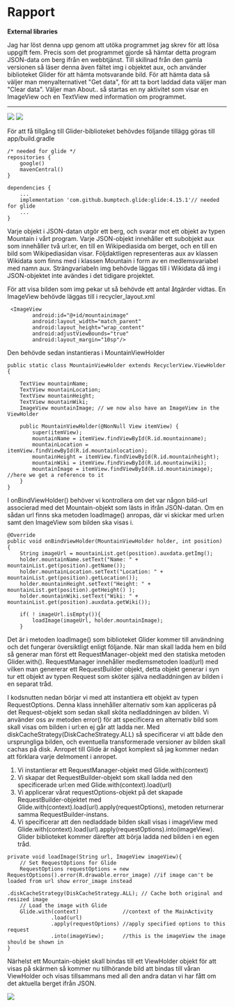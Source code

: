 
# Rapport

**External libraries**

Jag har löst denna upp genom att utöka programmet jag skrev för att lösa uppgift fem. Precis som det programmet gjorde så hämtar detta program JSON-data om berg ifrån en webbtjänst. Till skillnad från den gamla versionen så läser denna även fältet img i objektet aux, och använder biblioteket Glider för att hämta motsvarande bild. För att hämta data så väljer man menyalternativet "Get data", för att ta bort laddad data väljer man "Clear data". Väljer man About.. så startas en ny aktivitet som visar en ImageView och en TextView med information om programmet.

-----
![](base_ui.png) ![](about.png)

För att få tillgång till Glider-biblioteket behövdes följande tillägg göras till app/build.gradle

```
/* needed for glide */
repositories {
    google()
    mavenCentral()
}

dependencies {
    ...
    implementation 'com.github.bumptech.glide:glide:4.15.1'// needed for glide
    ...
}
```

Varje objekt i JSON-datan utgör ett berg, och svarar mot ett objekt av typen Mountain i vårt program. Varje JSON-objekt innehåller ett subobjekt aux som innehåller två url:er, en till en Wikipediasida om berget, och en till en bild som Wikipediasidan visar. Följdaktligen representeras aux av klassen Wikidata som finns med i klassen Mountain i form av en medlemsvariabel med namn aux. Strängvariabeln img behövde läggas till i Wikidata då img i JSON-objektet inte avändes i det tidigare projektet. 

För att visa bilden som img pekar ut så behövde ett antal åtgärder vidtas. En ImageView behövde läggas till i recycler_layout.xml 

```
 <ImageView
        android:id="@+id/mountainimage"
        android:layout_width="match_parent"
        android:layout_height="wrap_content"
        android:adjustViewBounds="true"
        android:layout_margin="10sp"/>
```

Den behövde sedan instantieras i MountainViewHolder

```
public static class MountainViewHolder extends RecyclerView.ViewHolder {

    TextView mountainName;
    TextView mountainLocation;
    TextView mountainHeight;
    TextView mountainWiki;
    ImageView mountainImage; // we now also have an ImageView in the ViewHolder

    public MountainViewHolder(@NonNull View itemView) {
        super(itemView);
        mountainName = itemView.findViewById(R.id.mountainname);
        mountainLocation = itemView.findViewById(R.id.mountainlocation);
        mountainHeight = itemView.findViewById(R.id.mountainheight);
        mountainWiki = itemView.findViewById(R.id.mountainwiki);
        mountainImage = itemView.findViewById(R.id.mountainimage); //here we get a reference to it
    }
}
```   
I onBindViewHolder() behöver vi kontrollera om det var någon bild-url associerad med det Mountain-objekt som lästs in ifrån JSON-datan. Om en sådan url finns ska metoden loadImage() anropas, där vi skickar med url:en samt den ImageView som bilden ska visas i.

```
@Override
public void onBindViewHolder(MountainViewHolder holder, int position) {
    String imageUrl = mountainList.get(position).auxdata.getImg();
    holder.mountainName.setText("Name: " + mountainList.get(position).getName());
    holder.mountainLocation.setText("Location: " + mountainList.get(position).getLocation());
    holder.mountainHeight.setText("Height: " + mountainList.get(position).getHeight() );
    holder.mountainWiki.setText("Wiki: " + mountainList.get(position).auxdata.getWiki());

    if( ! imageUrl.isEmpty()){
        loadImage(imageUrl, holder.mountainImage);
    }
```  

Det är i metoden loadImage() som biblioteket Glider kommer till användning och det fungerar översiktligt enligt följande. När man skall ladda hem en bild så generar man först ett RequestManager-objekt med den statiska metoden Glider.with(). RequestManager innehåller medlemsmetoden load(url) med vilken man genererar ett RequestBuilder objekt, detta objekt generar i syn tur ett objekt av typen Request som sköter själva nedladdningen av bilden i en separat tråd. 

I kodsnutten nedan börjar vi med att instantiera ett objekt av typen RequestOptions. Denna klass innehåller alternativ som kan appliceras på det Request-objekt som sedan skall sköta nedladdningen av bilden. Vi använder oss av metoden error() för att specificera en alternativ bild som skall visas om bilden i url:en ej går att ladda ner. Med diskCacheStrategy(DiskCacheStrategy.ALL) så specificerar vi att både den ursprungliga bilden, och eventuella transformerade versioner av bilden skall cachas på disk. Anropet till Glide är något komplext så jag kommer nedan att förklara varje delmoment i anropet. 

1. Vi instantierar ett RequestManager-objekt med Glide.with(context)
2. Vi skapar det RequestBuilder-objekt som skall ladda ned den specificerade url:en med Glide.with(context).load(url)
3. Vi applicerar vårat requestOptions-objekt på det skapade RequestBuilder-objektet med Glide.with(context).load(url).apply(requestOptions), metoden returnerar samma RequestBuilder-instans. 
4. Vi specificerar att den nedladdade bilden skall visas i imageView med Glide.with(context).load(url).apply(requestOptions).into(imageView). Glider biblioteket kommer därefter att börja ladda ned bilden i en egen tråd. 

```
private void loadImage(String url, ImageView imageView){
    // Set RequestOptions for Glide
    RequestOptions requestOptions = new RequestOptions().error(R.drawable.error_image) //if image can't be loaded from url show error_image instead
                                                        .diskCacheStrategy(DiskCacheStrategy.ALL); // Cache both original and resized image
    // Load the image with Glide
    Glide.with(context)              //context of the MainActivity
              .load(url)  
              .apply(requestOptions) //apply specified options to this request
              .into(imageView);      //this is the imageView the image should be shown in
}
```

Närhelst ett Mountain-objekt skall bindas till ett ViewHolder objekt för att visas på skärmen så kommer nu tillhörande bild att bindas till våran ViewHolder och visas tillsammans med all den andra datan vi har fått om det aktuella berget ifrån JSON.

![](showing_image.png)